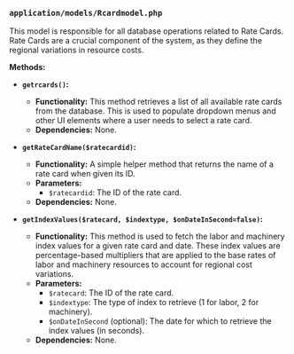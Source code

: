 ### `application/models/Rcardmodel.php`

This model is responsible for all database operations related to Rate Cards. Rate Cards are a crucial component of the system, as they define the regional variations in resource costs.

**Methods:**

*   **`getrcards()`:**
    *   **Functionality:** This method retrieves a list of all available rate cards from the database. This is used to populate dropdown menus and other UI elements where a user needs to select a rate card.
    *   **Dependencies:** None.

*   **`getRateCardName($ratecardid)`:**
    *   **Functionality:** A simple helper method that returns the name of a rate card when given its ID.
    *   **Parameters:**
        *   `$ratecardid`: The ID of the rate card.
    *   **Dependencies:** None.

*   **`getIndexValues($ratecard, $indextype, $onDateInSecond=false)`:**
    *   **Functionality:** This method is used to fetch the labor and machinery index values for a given rate card and date. These index values are percentage-based multipliers that are applied to the base rates of labor and machinery resources to account for regional cost variations.
    *   **Parameters:**
        *   `$ratecard`: The ID of the rate card.
        *   `$indextype`: The type of index to retrieve (1 for labor, 2 for machinery).
        *   `$onDateInSecond` (optional): The date for which to retrieve the index values (in seconds).
    *   **Dependencies:** None.
